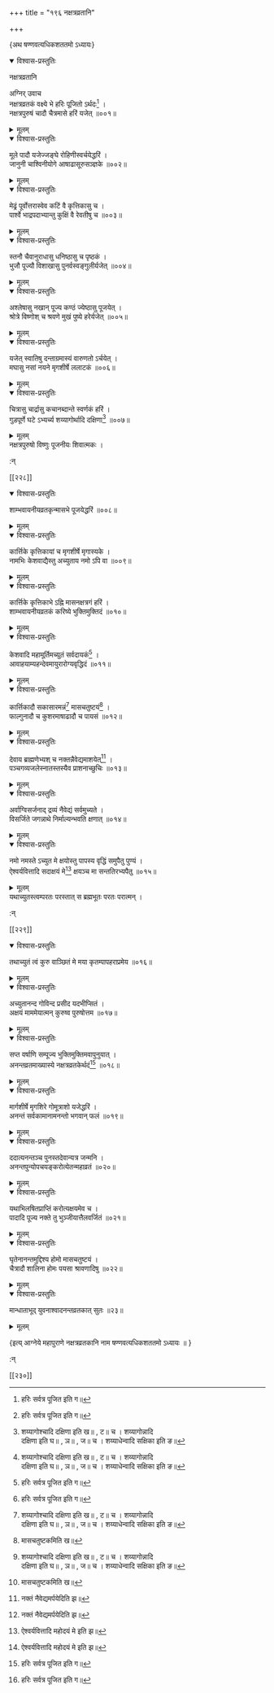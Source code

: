 +++
title = "१९६ नक्षत्रव्रतानि"

+++

\{अथ षण्णवत्यधिकशततमो ऽध्यायः\}


<details open><summary>विश्वास-प्रस्तुतिः</summary>

नक्षत्रव्रतानि  
    
अग्निर् उवाच  
नक्षत्रव्रतकं वक्ष्ये भे हरिः पूजितो ऽर्थदः[^१]   ।  
नक्षत्रपुरुषं चादौ चैत्रमासे हरिं यजेत् ॥००१॥
</details>

<details><summary>मूलम्</summary>

नक्षत्रव्रतानि  
    
अग्निर् उवाच  
नक्षत्रव्रतकं वक्ष्ये भे हरिः पूजितो ऽर्थदः[^१]   ।  
नक्षत्रपुरुषं चादौ चैत्रमासे हरिं यजेत् ॥००१॥
</details>  

<details open><summary>विश्वास-प्रस्तुतिः</summary>

मूले पादौ यजेज्जङ्घे रोहिणीस्वर्चयेद्धरिं ।  
जानुनी चाश्विनीयोगे आषाढासूरुसञ्ज्ञके ॥००२॥
</details>

<details><summary>मूलम्</summary>

मूले पादौ यजेज्जङ्घे रोहिणीस्वर्चयेद्धरिं ।  
जानुनी चाश्विनीयोगे आषाढासूरुसञ्ज्ञके ॥००२॥
</details>  

<details open><summary>विश्वास-प्रस्तुतिः</summary>

मेढ्रं पूर्वोत्तरास्वेव कटिं वै कृत्तिकासु च ।  
पार्श्वे भाद्रपदाभ्यान्तु कुक्षिं वै रेवतीषु च   ॥००३॥
</details>

<details><summary>मूलम्</summary>

मेढ्रं पूर्वोत्तरास्वेव कटिं वै कृत्तिकासु च ।  
पार्श्वे भाद्रपदाभ्यान्तु कुक्षिं वै रेवतीषु च   ॥००३॥
</details>  

<details open><summary>विश्वास-प्रस्तुतिः</summary>

स्तनौ चैवानुराधासु धनिष्ठासु च पृष्ठकं   ।  
भुजौ पूज्यौ विशाखासु पुनर्वस्वङ्गुलीर्यजेत् ॥००४॥
</details>

<details><summary>मूलम्</summary>

स्तनौ चैवानुराधासु धनिष्ठासु च पृष्ठकं   ।  
भुजौ पूज्यौ विशाखासु पुनर्वस्वङ्गुलीर्यजेत् ॥००४॥
</details>  

<details open><summary>विश्वास-प्रस्तुतिः</summary>

अश्लेषासु नखान् पूज्य कण्ठं ज्येष्ठासु पूजयेत्   ।  
श्रोत्रे विष्णोश् च श्रवणे मुखं पुष्ये हरेर्यजेत्   ॥००५॥
</details>

<details><summary>मूलम्</summary>

अश्लेषासु नखान् पूज्य कण्ठं ज्येष्ठासु पूजयेत्   ।  
श्रोत्रे विष्णोश् च श्रवणे मुखं पुष्ये हरेर्यजेत्   ॥००५॥
</details>  

<details open><summary>विश्वास-प्रस्तुतिः</summary>

यजेत् स्वातिषु दन्ताग्रमास्यं वारुणतो ऽर्चयेत् ।  
मघासु नसां नयने मृगशीर्षे ललाटकं   ॥००६॥
</details>

<details><summary>मूलम्</summary>

यजेत् स्वातिषु दन्ताग्रमास्यं वारुणतो ऽर्चयेत् ।  
मघासु नसां नयने मृगशीर्षे ललाटकं   ॥००६॥
</details>  

<details open><summary>विश्वास-प्रस्तुतिः</summary>

चित्रासु चार्द्रासु कचानब्दान्ते स्वर्णकं हरिं ।  
गुडपूर्णे घटे ऽभ्यर्च्य शय्यागोर्थादि दक्षिणा[^२]   ॥००७॥
</details>

<details><summary>मूलम्</summary>

चित्रासु चार्द्रासु कचानब्दान्ते स्वर्णकं हरिं ।  
गुडपूर्णे घटे ऽभ्यर्च्य शय्यागोर्थादि दक्षिणा[^२]   ॥००७॥
</details>  
नक्षत्रपुरुषो विष्णुः पूजनीयः शिवात्मकः   ।  
    
:न्  
    
[^१]: हरिः सर्वत्र पूजित इति ग॥  
    
[^२]: शय्यागोश्चादि दक्षिणा इति ख॥ , ट॥ च । शय्यागोन्नादि  
दक्षिणा इति घ॥ , ञ॥ , ज॥ च । शय्याधेन्वादि सक्षिका इति ङ॥  

[[२२८]]
    

<details open><summary>विश्वास-प्रस्तुतिः</summary>

शाम्भवायनीयव्रतकृन्मासभे पूजयेद्धरिं   ॥००८॥
</details>

<details><summary>मूलम्</summary>

शाम्भवायनीयव्रतकृन्मासभे पूजयेद्धरिं   ॥००८॥
</details>  

<details open><summary>विश्वास-प्रस्तुतिः</summary>

कार्त्तिके कृत्तिकायां च मृगशीर्षे मृगास्यके   ।  
नामभिः केशवाद्यैस्तु अच्युताय नमो ऽपि वा ॥००९॥
</details>

<details><summary>मूलम्</summary>

कार्त्तिके कृत्तिकायां च मृगशीर्षे मृगास्यके   ।  
नामभिः केशवाद्यैस्तु अच्युताय नमो ऽपि वा ॥००९॥
</details>  

<details open><summary>विश्वास-प्रस्तुतिः</summary>

कार्त्तिके कृत्तिकाभे ऽह्नि मासनक्षत्रगं हरिं ।  
शाम्भवायनीयव्रतकं करिष्ये भुक्तिमुक्तिदं   ॥०१०॥
</details>

<details><summary>मूलम्</summary>

कार्त्तिके कृत्तिकाभे ऽह्नि मासनक्षत्रगं हरिं ।  
शाम्भवायनीयव्रतकं करिष्ये भुक्तिमुक्तिदं   ॥०१०॥
</details>  

<details open><summary>विश्वास-प्रस्तुतिः</summary>

केशवादि महामूर्तिमच्युतं सर्वदायकं[^१] ।  
आवाहयाम्यहन्देवमायुरारोग्यवृद्धिदं ॥०११॥
</details>

<details><summary>मूलम्</summary>

केशवादि महामूर्तिमच्युतं सर्वदायकं[^१] ।  
आवाहयाम्यहन्देवमायुरारोग्यवृद्धिदं ॥०११॥
</details>  

<details open><summary>विश्वास-प्रस्तुतिः</summary>

कार्त्तिकादौ सकासारमन्नं[^२] मासचतुष्टयं[^३]   ।  
फाल्गुनादौ च कुशरमाषाढादौ च पायसं   ॥०१२॥
</details>

<details><summary>मूलम्</summary>

कार्त्तिकादौ सकासारमन्नं[^२] मासचतुष्टयं[^३]   ।  
फाल्गुनादौ च कुशरमाषाढादौ च पायसं   ॥०१२॥
</details>  

<details open><summary>विश्वास-प्रस्तुतिः</summary>

देवाय ब्राह्मणेभ्यश् च नक्तन्नैवेद्यमाशयेत्[^४] ।  
पञ्चगव्यजलेस्नातस्तस्यैव प्राशनाच्छुचिः ॥०१३॥
</details>

<details><summary>मूलम्</summary>

देवाय ब्राह्मणेभ्यश् च नक्तन्नैवेद्यमाशयेत्[^४] ।  
पञ्चगव्यजलेस्नातस्तस्यैव प्राशनाच्छुचिः ॥०१३॥
</details>  

<details open><summary>विश्वास-प्रस्तुतिः</summary>

अर्वाग्विसर्जनाद् द्रव्यं नैवेद्यं सर्वमुच्यते ।  
विसर्जिते जगन्नाथे निर्माल्यन्भवति क्षणात् ॥०१४॥
</details>

<details><summary>मूलम्</summary>

अर्वाग्विसर्जनाद् द्रव्यं नैवेद्यं सर्वमुच्यते ।  
विसर्जिते जगन्नाथे निर्माल्यन्भवति क्षणात् ॥०१४॥
</details>  

<details open><summary>विश्वास-प्रस्तुतिः</summary>

नमो नमस्ते ऽच्युत मे क्षयोस्तु पापस्य वृद्धिं समुपैतु पुण्यं   ।  
ऐश्वर्यवित्तादि सदाक्षयं मे[^५] क्षयञ्च मा सन्ततिरभ्यपैतु   ॥०१५॥
</details>

<details><summary>मूलम्</summary>

नमो नमस्ते ऽच्युत मे क्षयोस्तु पापस्य वृद्धिं समुपैतु पुण्यं   ।  
ऐश्वर्यवित्तादि सदाक्षयं मे[^५] क्षयञ्च मा सन्ततिरभ्यपैतु   ॥०१५॥
</details>  
यथाच्युतस्त्वम्परतः परस्तात् स ब्रह्मभूतः परतः परात्मन्   ।  
    
:न्  
    
[^१]: सर्वपापहमिति ङ॥  
    
[^२]: सर्वसारमन्नमिति ख॥ , ग॥ , घ॥ च  
    
[^३]: मासचतुष्टकमिति ख॥  
    
[^४]: नक्तं नैवेद्यमर्पयेदिति झ॥  
    
[^५]: ऐश्वर्यवित्तादि महोदयं मे इति झ॥  

[[२२९]]
    

<details open><summary>विश्वास-प्रस्तुतिः</summary>

तथाच्युतं त्वं कुरु वाञ्छितं मे मया कृतम्पापहराप्रमेय   ॥०१६॥
</details>

<details><summary>मूलम्</summary>

तथाच्युतं त्वं कुरु वाञ्छितं मे मया कृतम्पापहराप्रमेय   ॥०१६॥
</details>  

<details open><summary>विश्वास-प्रस्तुतिः</summary>

अच्युतानन्द गोविन्द प्रसीद यदभीप्सितं ।  
अक्षयं माममेयात्मन् कुरुष्व पुरुषोत्तम ॥०१७॥
</details>

<details><summary>मूलम्</summary>

अच्युतानन्द गोविन्द प्रसीद यदभीप्सितं ।  
अक्षयं माममेयात्मन् कुरुष्व पुरुषोत्तम ॥०१७॥
</details>  

<details open><summary>विश्वास-प्रस्तुतिः</summary>

सप्त वर्षाणि सम्पूज्य भुक्तिमुक्तिमवापुनुयात् ।  
अनन्तव्रतमाख्यास्ये नक्षत्रव्रतकेर्थदं[^१] ॥०१८॥
</details>

<details><summary>मूलम्</summary>

सप्त वर्षाणि सम्पूज्य भुक्तिमुक्तिमवापुनुयात् ।  
अनन्तव्रतमाख्यास्ये नक्षत्रव्रतकेर्थदं[^१] ॥०१८॥
</details>  

<details open><summary>विश्वास-प्रस्तुतिः</summary>

मार्गशीर्षे मृगशिरे गोमूत्राशो यजेद्धरिं   ।  
अनन्तं सर्वकामानामनन्तो भगवान् फलं ॥०१९॥
</details>

<details><summary>मूलम्</summary>

मार्गशीर्षे मृगशिरे गोमूत्राशो यजेद्धरिं   ।  
अनन्तं सर्वकामानामनन्तो भगवान् फलं ॥०१९॥
</details>  

<details open><summary>विश्वास-प्रस्तुतिः</summary>

ददात्यनन्तञ्च पुनस्तदेवान्यत्र जन्मनि ।  
अनन्तपुन्योपचयङ्करोत्येतन्महाव्रतं ॥०२०॥
</details>

<details><summary>मूलम्</summary>

ददात्यनन्तञ्च पुनस्तदेवान्यत्र जन्मनि ।  
अनन्तपुन्योपचयङ्करोत्येतन्महाव्रतं ॥०२०॥
</details>  

<details open><summary>विश्वास-प्रस्तुतिः</summary>

यथाभिलषितप्राप्तिं करोत्यक्षयमेव च ।  
पादादि पूज्य नक्ते तु भुञ्जीयात्तैलवर्जितं ॥०२१॥
</details>

<details><summary>मूलम्</summary>

यथाभिलषितप्राप्तिं करोत्यक्षयमेव च ।  
पादादि पूज्य नक्ते तु भुञ्जीयात्तैलवर्जितं ॥०२१॥
</details>  

<details open><summary>विश्वास-प्रस्तुतिः</summary>

घृतेनानन्तमुद्दिश्य होमो मासचतुष्टयं ।  
चैत्रादौ शालिना होमः पयसा श्रावणादिषु   ॥०२२॥
</details>

<details><summary>मूलम्</summary>

घृतेनानन्तमुद्दिश्य होमो मासचतुष्टयं ।  
चैत्रादौ शालिना होमः पयसा श्रावणादिषु   ॥०२२॥
</details>  

<details open><summary>विश्वास-प्रस्तुतिः</summary>

मान्धाताभूद् युवनाश्वादनन्तव्रतकात् सुतः  ॥२३॥
</details>

<details><summary>मूलम्</summary>

मान्धाताभूद् युवनाश्वादनन्तव्रतकात् सुतः  ॥२३॥
</details>  
    
\{इत्य् आग्नेये महापुराणे नक्षत्रव्रतकानि नाम षण्णवत्यधिकशततमो ऽध्यायः ॥  }
    
:न्  
    
[^१]: नक्षत्रव्रतकामदमिति ख॥ , ग॥ , छ॥ च । नक्षत्रव्रतके ऽन्नदमिति  
घ॥ , ङ॥ , ञ॥ च  

[[२३०]]
    